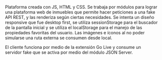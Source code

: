 Plataforma creada con JS, HTML y CSS. Se trabaja por módulos para lograr una plataforma web de inmuebles que permite hacer peticiones a una fake API REST, 
y las renderiza según ciertas necesidades. Se intenta un diseño responsive que fue desktop first, se utiliza sessionStorage para el buscador de la pantalla
inicial y se utiliza el localStorage para el manejo de las propiedades favoritas del usuario. Las imágenes e íconos al no poder simularse una ruta
externa se consumen desde local. 

El cliente funciona por medio de la extensión Go Live y consume un servidor fake que se activa por medio del módulo JSON Server. 
